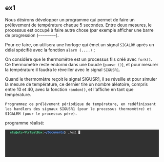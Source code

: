 
## ex1
Nous désirons développer un programme qui permet de faire un prélèvement de température chaque 5
secondes. Entre deux mesures, le processus est occupé à faire autre chose (par exemple afficher une
barre de progression (---------). 

Pour ce faire, on utilisera une horloge qui émet un signal `SIGALRM` après un délai spécifié avec la fonction `alarm (....)` ; 

On considère que le thermomètre est un processus fils créé avec `fork()`. Ce thermomètre reste endormi dans une boucle (`pause ()`), et pour mesurer la température il faudra le réveiller avec le signal `SIGUSR1`. 

Quand le thermomètre reçoit le signal SIGUSR1, il se réveille et pour simuler la mesure de température, ce dernier tire un nombre aléatoire, compris entre 10 et 40, avec la fonction `random()`, et l'affiche en tant que température.

```
Programmez ce prélèvement périodique de température, en redéfinissant les handlers des signaux SIGUSR1 (pour le processus thermomètre) et SIGALRM (pour le processus père). 
```

programme réalisé:

![](imgs/ex1.gif)


